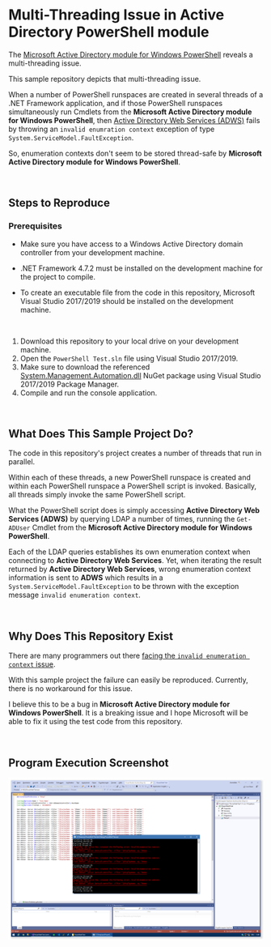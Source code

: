 # Multi-Threading Issue in Active Directory PowerShell module
The [Microsoft Active Directory module for Windows PowerShell](https://docs.microsoft.com/en-us/powershell/module/addsadministration/?view=win10-ps)
reveals a multi-threading issue.

This sample repository depicts that multi-threading issue.

When a number of PowerShell runspaces are created in several threads of a
.NET Framework application, and if those PowerShell runspaces simultaneously run Cmdlets from the
**Microsoft Active Directory module for Windows PowerShell**, then
[Active Directory Web Services (ADWS)](https://blogs.msdn.microsoft.com/adpowershell/2009/04/06/active-directory-web-services-overview/)
fails by throwing an `invalid enumration context` exception of type `System.ServiceModel.FaultException`.

So, enumeration contexts don't seem to be stored thread-safe by **Microsoft
Active Directory module for Windows PowerShell**.

<br/>

## Steps to Reproduce

### Prerequisites
- Make sure you have access to a Windows Active Directory domain controller
from your development machine.

- .NET Framework 4.7.2 must be installed on the development machine for the project
  to compile.

- To create an executable file from the code in this repository, Microsoft Visual Studio
  2017/2019 should be installed on the development machine.

<br/>

1. Download this repository to your local drive on your development machine.
2. Open the `PowerShell Test.sln` file using Visual Studio 2017/2019.
3. Make sure to download the referenced [System.Management.Automation.dll](https://www.nuget.org/packages/System.Management.Automation.dll/)
   NuGet package using Visual Studio 2017/2019 Package Manager.
4. Compile and run the console application.

<br/>

## What Does This Sample Project Do?

The code in this repository's project creates a number of threads that run in parallel.

Within each of these threads, a new PowerShell runspace is created and within each PowerShell
runspace a PowerShell script is invoked. Basically, all threads simply invoke the same
PowerShell script.

What the PowerShell script does is simply accessing **Active Directory Web Services (ADWS)**
by querying LDAP a number of times, running the `Get-ADUser` Cmdlet from the **Microsoft
Active Directory module for Windows PowerShell**.

Each of the LDAP queries establishes its own enumeration context when connecting to
**Active Directory Web Services**. Yet, when iterating the result returned by **Active
Directory Web Services**, wrong enumeration context information is sent to **ADWS** which
results in a `System.ServiceModel.FaultException` to be thrown with the exception message
`invalid enumeration context`.

<br/>

## Why Does This Repository Exist

There are many programmers out there [facing the `invalid enumeration context` issue](https://www.google.com/search?client=firefox-b-d&q=activedirectory+invalid+enumeration+context).

With this sample project the failure can easily be reproduced. Currently, there is no
workaround for this issue.

I believe this to be a bug in **Microsoft Active Directory module for Windows PowerShell**.
It is a breaking issue and I hope Microsoft will be able to fix it using the test code from this repository.

<br/>

## Program Execution Screenshot

![PowerShell Test screenshot](./PowerShell%20Test%20screenshot.png)